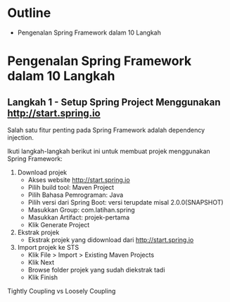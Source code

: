 # Outline
- Pengenalan Spring Framework dalam 10 Langkah

# Pengenalan Spring Framework dalam 10 Langkah
## Langkah 1 - Setup Spring Project Menggunakan http://start.spring.io
Salah satu fitur penting pada Spring Framework adalah dependency injection.

Ikuti langkah-langkah berikut ini untuk membuat projek menggunakan Spring Framework:
1. Download projek
    - Akses website http://start.spring.io
    - Pilih build tool: Maven Project
    - Pilih Bahasa Pemrograman: Java
    - Pilih versi dari Spring Boot: versi terupdate misal 2.0.0(SNAPSHOT)
    - Masukkan Group: com.latihan.spring
    - Masukkan Artifact: projek-pertama
    - Klik Generate Project
2. Ekstrak projek
    - Ekstrak projek yang didownload dari http://start.spring.io
3. Import projek ke STS
    - Klik File > Import > Existing Maven Projects
    - Klik Next
    - Browse folder projek yang sudah diekstrak tadi
    - Klik Finish

Tightly Coupling vs Loosely Coupling
